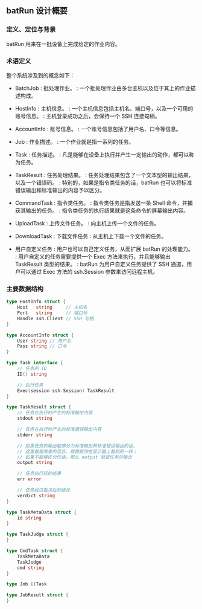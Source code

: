 ## batRun 设计概要

### 定义、定位与背景

batRun 用来在一批设备上完成给定的作业内容。

### 术语定义

整个系统涉及到的概念如下：

* BatchJob
: 批处理作业。
: 一个批处理作业由多台主机以及位于其上的作业描述构成。

* HostInfo
: 主机信息。
: 一个主机信息包括主机名、端口号，以及一个可用的账号信息。
: 主机登录成功之后，会保持一个 SSH 连接句柄。

* AccountInfo
: 账号信息。
: 一个账号信息包括了用户名、口令等信息。

* Job
: 作业描述。
: 一个作业就是指一系列的任务。

* Task
: 任务描述。
: 凡是能够在设备上执行并产生一定输出的动作，都可以称为任务。

* TaskResult
: 任务处理结果。
: 任务处理结果包含了一个文本型的输出结果，以及一个错误码。
: 特别的，如果是指令类任务的话，batRun 也可以将标准错误输出和标准输出的内容予以区分。

* CommandTask
: 指令类任务。
: 指令类任务是指发送一条 Shell 命令，并捕获其输出的任务。
: 指令类任务的执行结果就是这条命令的屏幕输出内容。

* UploadTask
: 上传文件任务。
: 向主机上传一个文件的任务。

* DownloadTask
: 下载文件任务
: 从主机上下载一个文件的任务。

* 用户自定义任务
: 用户也可以自己定义任务，从而扩展 batRun 的处理能力。
: 用户自定义的任务需要提供一个 Exec 方法来执行，并且能够输出 TaskResult 类型的结果。
: batRun 为用户自定义任务提供了 SSH 通道，用户可以通过 Exec 方法的 ssh.Session 参数来访问远程主机。

### 主要数据结构

```Go
type HostInfo struct {
	Host   string     // 主机名
	Port   string     // 端口号
	Handle ssh.Client // SSH 句柄
}

type AccountInfo struct {
	User string // 用户名
	Pass string // 口令
}

type Task interface {
	// 任务的 ID
	ID() string

	// 执行任务
	Exec(session ssh.Session) TaskResult
}

type TaskResult struct {
	// 任务在执行时产生的标准输出内容
	stdout string

	// 任务在执行时产生的标准错误输出内容
	stderr string

	// 如果任务的输出能够分为标准输出和标准错误输出的话，
	// 这里就是两者的混合，就像是你在显示器上看到的一样；
	// 如果不能够区分的话，那么 output 就是任务的输出
	output string

	// 任务执行后的结果
	err error

	// 任务经过裁决后的结论
	verdict string
}

type TaskMetaData struct {
	id string
}

type TaskJudge struct {
}

type CmdTask struct {
	TaskMetaData
	TaskJudge
	cmd string
}

type Job []Task

type JobResult struct {
}
```

